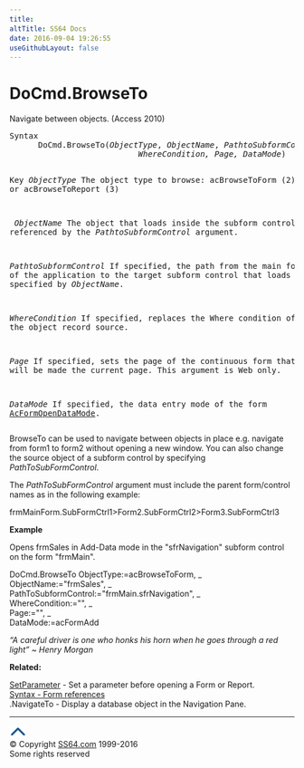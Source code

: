 ```yaml
---
title:
altTitle: SS64 Docs
date: 2016-09-04 19:26:55
useGithubLayout: false
---
```

<!-- #BeginLibraryItem "/Library/head_access.lbi" --><!-- #EndLibraryItem --><h1>DoCmd.BrowseTo</h1>
<p> Navigate between objects. (Access 2010) </p>
<pre>Syntax
      DoCmd.BrowseTo(<i>ObjectType</i>, <i>ObjectName</i>, <i>PathtoSubformControl</i>,
                           <i>WhereCondition, Page, DataMode</i>)

Key
   <i>ObjectType</i>   The object type to browse:
                acBrowseToForm (2) or acBrowseToReport (3)

<i>   ObjectName</i>   The object that loads inside the subform control referenced
                by the <i>PathtoSubformControl</i> argument.

   <i>PathtoSubformControl</i>
                If specified, the path from the main form of the
                application to the target subform control that loads the
                object specified by <i>ObjectName</i>.

   <i>WhereCondition</i>
                If specified, replaces the Where condition of the
                object record source.

   <i>Page</i>         If specified, sets the page of the continuous form that will be made the current page. This argument is Web only.

   <i>DataMode</i>     If specified, the data entry mode of the form <a href="acformopendatamode.html">AcFormOpenDataMode</a>.</pre>
<p>BrowseTo can be used to  navigate between objects in place e.g. navigate from form1 to form2 without opening  a new window. You can also change the source object of a subform control by specifying <span class="code"><i>PathToSubFormControl</i></span>. </p>
<p>The <span class="code"><i>PathToSubFormControl</i></span> argument must include the parent form/control names as in the following example:</p>
<p class="code">frmMainForm.SubFormCtrl1&gt;Form2.SubFormCtrl2&gt;Form3.SubFormCtrl3</p>
<p><b>Example</b></p>
<p>Opens frmSales in Add-Data mode in the "sfrNavigation" subform control on the form "frmMain".</p>
<p class="code">DoCmd.BrowseTo ObjectType:=acBrowseToForm, _ <br>
ObjectName:="frmSales", _ <br>
PathToSubformControl:="frmMain.sfrNavigation", _ <br>
WhereCondition:="", _ <br>
Page:="", _ <br>
DataMode:=acFormAdd</p>
<p class="quote"><i>“A careful driver is one who honks his horn when he goes through a red light” ~ Henry Morgan</i></p>
<p><b>Related:</b></p>
<p><a href="setparameter.html">SetParameter</a> - Set a parameter before opening a Form or Report.<br>
<a href="syntax-references.html">Syntax - Form references </a><br>
.NavigateTo - Display a database object in the Navigation Pane.</p><!-- #BeginLibraryItem "/Library/foot_access.lbi" --><p>
<!-- access -->

<hr>
<div id="bl" class="footer"><a href="browseto.html#"><img src="../images/top.png" width="30" height="22" alt="Back to the Top"></a></div>
<div id="br" class="footer, tagline">© Copyright <a href="http://ss64.com/">SS64.com</a> 1999-2016<br>
Some rights reserved</div><!-- #EndLibraryItem -->

